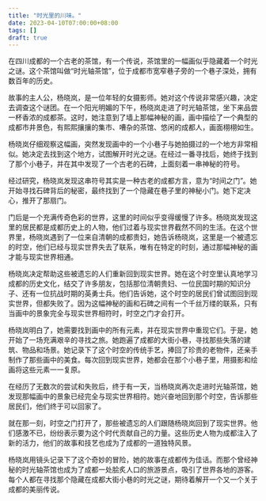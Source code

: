 ```yaml
---
title: "时光里的川味。"
date: 2023-04-10T07:00:00+08:00
tags: []
draft: true
---
```


在四川成都的一个古老的茶馆，有一个传说，茶馆里的一幅画似乎隐藏着一个时光之谜。这个茶馆叫做“时光轴茶馆”，位于成都市宽窄巷子旁的一个巷子深处，拥有数百年的历史。

故事的主人公，杨晓岚，是一位年轻的女摄影师。她对这个传说非常感兴趣，决定去调查这个谜团。在一个阳光明媚的下午，杨晓岚走进了时光轴茶馆，坐下来品尝一杯香浓的成都茶。这时，她注意到了墙上那幅神秘的画，画中描绘了一个典型的成都市井景色，有熙熙攘攘的集市、嘈杂的茶馆、悠闲的成都人，画面栩栩如生。

杨晓岚仔细观察这幅画，突然发现画中的一个小巷子与她拍摄过的一个地方非常相似。她决定去找到这个地方，试图解开时光之谜。在经过一番寻找后，她终于找到了那个小巷子，并在其中发现了一个古老的石碑，上面刻着一串神秘的符号。

经过研究，杨晓岚发现这串符号其实是一种古老的成都方言，意为“时间之门”。她开始寻找石碑背后的秘密，最终找到了一个隐藏在巷子里的神秘小门。她下定决心，推开了那扇门。

门后是一个充满传奇色彩的世界，这里的时间似乎变得缓慢了许多。杨晓岚发现这里的居民都是成都历史上的人物，他们过着与现实世界截然不同的生活。在这个世界里，杨晓岚遇到了一位来自清朝的成都贵妇，她告诉杨晓岚，这里是一个被遗忘的时空，他们已经与现实世界失去了联系，唯有在特定的时刻，通过那幅神秘的画才能与现实世界相通。

杨晓岚决定帮助这些被遗忘的人们重新回到现实世界。她在这个时空里认真地学习成都的历史文化，结交了许多朋友，包括那位清朝贵妇、一位民国时期的知识分子、还有一位抗战时期的英勇士兵。他们告诉她，这个时空的居民们曾试图回到现实世界，但都失败了。因为这幅神秘的画和石碑之间有一个千丝万缕的联系，只有当画中的景象完全与现实世界相符时，时空之门才会打开。

杨晓岚明白了，她需要找到画中的所有元素，并在现实世界中重现它们。于是，她开始了一场充满艰辛的寻找之旅。她跑遍了成都的大街小巷，寻找那些失落的建筑、物品和场景。她记录下了这个时空的传统手艺，捧回了珍贵的老物件，还亲手制作了那些画中的美食。每次回到现实世界，她都会在那个小巷子里，用摄影和绘画将这些元素一一复原。

在经历了无数次的尝试和失败后，终于有一天，当杨晓岚再次走进时光轴茶馆，她发现那幅画中的景象已经完全与现实世界相符。她兴奋地回到那个时空，告诉那些居民们，他们终于可以回家了。

就在那一刻，时空之门打开了，那些被遗忘的人们跟随杨晓岚回到了现实世界。他们感激不已，纷纷表示要为这个时代贡献自己的力量。这些历史人物为成都注入了新的活力，他们的故事和技艺也成为了成都的一道独特风景。

杨晓岚用镜头记录下了这个奇妙的冒险，她的故事在成都传为佳话。而那个曾经神秘的时光轴茶馆也成为了成都一处脍炙人口的旅游景点，吸引了世界各地的游客。每个人都在寻找那个隐藏在成都大街小巷的时光之谜，期待着解开一个又一个关于成都的美丽传说。